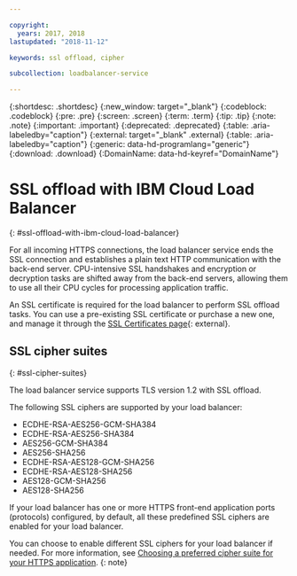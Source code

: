 ```yaml
---

copyright:
  years: 2017, 2018
lastupdated: "2018-11-12"

keywords: ssl offload, cipher

subcollection: loadbalancer-service

---
```


{:shortdesc: .shortdesc}
{:new_window: target="_blank"}
{:codeblock: .codeblock}
{:pre: .pre}
{:screen: .screen}
{:term: .term}
{:tip: .tip}
{:note: .note}
{:important: .important}
{:deprecated: .deprecated}
{:table: .aria-labeledby="caption"}
{:external: target="_blank" .external}
{:table: .aria-labeledby="caption"}
{:generic: data-hd-programlang="generic"}
{:download: .download}
{:DomainName: data-hd-keyref="DomainName"}

# SSL offload with IBM Cloud Load Balancer
{: #ssl-offload-with-ibm-cloud-load-balancer}

For all incoming HTTPS connections, the load balancer service ends the SSL connection and establishes a plain text HTTP communication with the back-end server. CPU-intensive SSL handshakes and encryption or decryption tasks are shifted away from the back-end servers, allowing them to use all their CPU cycles for processing application traffic.

An SSL certificate is required for the load balancer to perform SSL offload tasks. You can use a pre-existing SSL certificate or purchase a new one, and manage it through the [SSL Certificates page](https://cloud.ibm.com/classic/security/sslcerts){: external}.

## SSL cipher suites
{: #ssl-cipher-suites}

The load balancer service supports TLS version 1.2 with SSL offload.

The following SSL ciphers are supported by your load balancer:

* ECDHE-RSA-AES256-GCM-SHA384
* ECDHE-RSA-AES256-SHA384
* AES256-GCM-SHA384
* AES256-SHA256
* ECDHE-RSA-AES128-GCM-SHA256
* ECDHE-RSA-AES128-SHA256
* AES128-GCM-SHA256
* AES128-SHA256

If your load balancer has one or more HTTPS front-end application ports (protocols) configured, by default, all these predefined SSL ciphers are enabled for your load balancer.

You can choose to enable different SSL ciphers for your load balancer if needed. For more information, see [Choosing a preferred cipher suite for your HTTPS application](/docs/loadbalancer-service?topic=loadbalancer-service-choosing-a-preferred-cipher-suite-for-your-https-application).
{: note}
